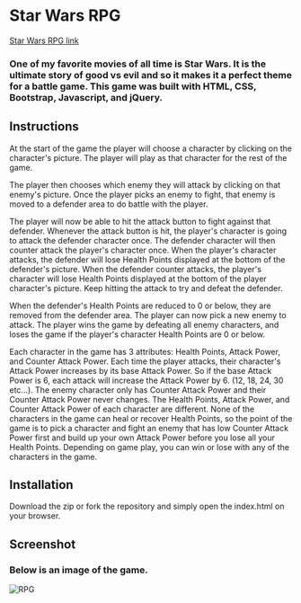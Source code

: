 # Star Wars RPG

[Star Wars RPG link](https://enigmatic-atoll-95453.herokuapp.com/
)

### One of my favorite movies of all time is Star Wars. It is the ultimate story of good vs evil and so it makes it a perfect theme for a battle game. This game was built with HTML, CSS, Bootstrap, Javascript, and jQuery.

## Instructions
At the start of the game the player will choose a character by clicking on the character's picture. The player will play as that character for the rest of the game.

The player then chooses which enemy they will attack by clicking on that enemy's picture.
Once the player picks an enemy to fight, that enemy is moved to a defender area to do battle with the player.

The player will now be able to hit the attack button to fight against that defender.
Whenever the attack button is hit, the player's character is going to attack the defender character once. 
The defender character will then counter attack the player's character once.
When the player's character attacks, the defender will lose Health Points displayed at the bottom of the defender's picture.
When the defender counter attacks, the player's character will lose Health Points displayed at the bottom of the player character's picture.
Keep hitting the attack to try and defeat the defender.

When the defender's Health Points are reduced to 0 or below, they are removed from the defender area. The player can now pick a new enemy to attack.
The player wins the game by defeating all enemy characters, and loses the game if the player's character Health Points are 0 or below.

Each character in the game has 3 attributes: Health Points, Attack Power, and Counter Attack Power.
Each time the player attacks, their character's Attack Power increases by its base Attack Power. So if the base Attack Power is 6, each attack will increase the Attack Power by 6. (12, 18, 24, 30 etc...).
The enemy character only has Counter Attack Power and their Counter Attack Power never changes.
The Health Points, Attack Power, and Counter Attack Power of each character are different.
None of the characters in the game can heal or recover Health Points, so the point of the game is to pick a character and fight an enemy that has low Counter Attack Power first and build up your own Attack Power before you lose all your Health Points.
Depending on game play, you can win or lose with any of the characters in the game.

## Installation
Download the zip or fork the repository and simply open the index.html on your browser.

## Screenshot
### Below is an image of the game.
![RPG](assets/images/rpg.png)